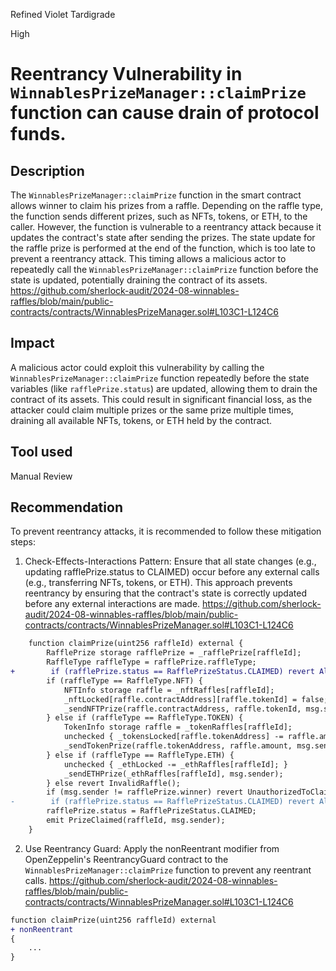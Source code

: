 Refined Violet Tardigrade

High

# Reentrancy Vulnerability in `WinnablesPrizeManager::claimPrize`  function can cause drain of protocol funds.

## Description

The `WinnablesPrizeManager::claimPrize` function in the smart contract allows winner to claim his prizes from a raffle. Depending on the raffle type, the function sends different prizes, such as NFTs, tokens, or ETH, to the caller. However, the function is vulnerable to a reentrancy attack because it updates the contract's state after sending the prizes. The state update for the raffle prize is performed at the end of the function, which is too late to prevent a reentrancy attack. This timing allows a malicious actor to repeatedly call the `WinnablesPrizeManager::claimPrize` function before the state is updated, potentially draining the contract of its assets. 
https://github.com/sherlock-audit/2024-08-winnables-raffles/blob/main/public-contracts/contracts/WinnablesPrizeManager.sol#L103C1-L124C6

## Impact

A malicious actor could exploit this vulnerability by calling the `WinnablesPrizeManager::claimPrize`  function repeatedly before the state variables (like `rafflePrize.status`) are updated, allowing them to drain the contract of its assets. This could result in significant financial loss, as the attacker could claim multiple prizes or the same prize multiple times, draining all available NFTs, tokens, or ETH held by the contract.

## Tool used
Manual Review

## Recommendation

To prevent reentrancy attacks, it is recommended to follow these mitigation steps:

1. Check-Effects-Interactions Pattern: Ensure that all state changes (e.g., updating rafflePrize.status to CLAIMED) occur before any external calls (e.g., transferring NFTs, tokens, or ETH). This approach prevents reentrancy by ensuring that the contract's state is correctly updated before any external interactions are made.
https://github.com/sherlock-audit/2024-08-winnables-raffles/blob/main/public-contracts/contracts/WinnablesPrizeManager.sol#L103C1-L124C6
```diff
    function claimPrize(uint256 raffleId) external {
        RafflePrize storage rafflePrize = _rafflePrize[raffleId];
        RaffleType raffleType = rafflePrize.raffleType;
+        if (rafflePrize.status == RafflePrizeStatus.CLAIMED) revert AlreadyClaimed();
        if (raffleType == RaffleType.NFT) {
            NFTInfo storage raffle = _nftRaffles[raffleId];
            _nftLocked[raffle.contractAddress][raffle.tokenId] = false;
            _sendNFTPrize(raffle.contractAddress, raffle.tokenId, msg.sender);
        } else if (raffleType == RaffleType.TOKEN) {
            TokenInfo storage raffle = _tokenRaffles[raffleId];
            unchecked { _tokensLocked[raffle.tokenAddress] -= raffle.amount; }
            _sendTokenPrize(raffle.tokenAddress, raffle.amount, msg.sender);
        } else if (raffleType == RaffleType.ETH) {
            unchecked { _ethLocked -= _ethRaffles[raffleId]; }
            _sendETHPrize(_ethRaffles[raffleId], msg.sender);
        } else revert InvalidRaffle();
        if (msg.sender != rafflePrize.winner) revert UnauthorizedToClaim();
-        if (rafflePrize.status == RafflePrizeStatus.CLAIMED) revert AlreadyClaimed();
        rafflePrize.status = RafflePrizeStatus.CLAIMED;
        emit PrizeClaimed(raffleId, msg.sender);
    }

```

2.  Use Reentrancy Guard: Apply the nonReentrant modifier from OpenZeppelin's ReentrancyGuard contract to the  `WinnablesPrizeManager::claimPrize` function to prevent any reentrant calls.
https://github.com/sherlock-audit/2024-08-winnables-raffles/blob/main/public-contracts/contracts/WinnablesPrizeManager.sol#L103C1-L124C6
```diff
function claimPrize(uint256 raffleId) external 
+ nonReentrant 
{
    ...
}
```
